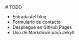 # TODO

- Entrada del blog
- Formulario de contacto
- Despliegue en GitHub Pages
- Uso de Markdown para Jekyll